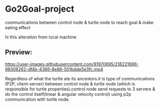 # Go2Goal-project
communications between control node &amp; turtle node to reach goal &amp; make eating effect

 hi this alteration from local machine
 
 ## Preview:
 
https://user-images.githubusercontent.com/91970695/218221696-98308262-df4b-4386-8e86-501bdde5e3fc.mp4

 Regardless of what the turtle ate its ancestors.it is type of communications (P2P, client-server) between control node & turtle node (which is responsible for turtle properties).control node send requests to 3 servers & do the control itself(linear & angular velocity control) using p2p communication with turtle node.
